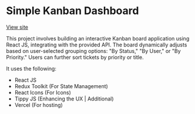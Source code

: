 # Simple Kanban Dashboard

[View site](https://quicksell-kanban-sigma.vercel.app/)
  
This project involves building an interactive Kanban board application using React JS, integrating with the provided API. The board dynamically adjusts based on user-selected grouping options: "By Status," "By User," or "By Priority." Users can further sort tickets by priority or title.
  
It uses the following:
- React JS
- Redux Toolkit (For State Management)
- React Icons (For Icons)
- Tippy JS (Enhancing the UX | Additional)
- Vercel (For hosting)

